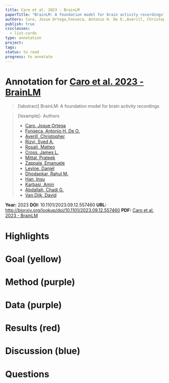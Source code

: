 ```yaml
---
title: Caro et al. 2023 - BrainLM
paperTitle: "BrainLM: A foundation model for brain activity recordings"
authors: Caro, Josue Ortega,Fonseca, Antonio H. De O.,Averill, Christopher,Rizvi, Syed A.,Rosati, Matteo,Cross, James L.,Mittal, Prateek,Zappala, Emanuele,Levine, Daniel,Dhodapkar, Rahul M.,Han, Insu,Karbasi, Amin,Abdallah, Chadi G.,Van Dijk, David
publish: true
cssclasses:
  - list-cards
type: annotation
project:
tags:
status: to read
progress: to annotate
---
```

# Annotation for [Caro et al. 2023 - BrainLM](Papers/References/Caro%20et%20al.%202023%20-%20BrainLM)

> [!abstract] BrainLM: A foundation model for brain activity recordings

> [!example]- Authors
> - [Caro, Josue Ortega](Caro%2C%20Josue%20Ortega)
> - [Fonseca, Antonio H. De O.](Fonseca%2C%20Antonio%20H.%20De%20O.)
> - [Averill, Christopher](Averill%2C%20Christopher)
> - [Rizvi, Syed A.](Rizvi%2C%20Syed%20A.)
> - [Rosati, Matteo](Rosati%2C%20Matteo)
> - [Cross, James L.](Cross%2C%20James%20L.)
> - [Mittal, Prateek](Mittal%2C%20Prateek)
> - [Zappala, Emanuele](Zappala%2C%20Emanuele)
> - [Levine, Daniel](Levine%2C%20Daniel)
> - [Dhodapkar, Rahul M.](Dhodapkar%2C%20Rahul%20M.)
> - [Han, Insu](Han%2C%20Insu)
> - [Karbasi, Amin](Karbasi%2C%20Amin)
> - [Abdallah, Chadi G.](Abdallah%2C%20Chadi%20G.)
> - [Van Dijk, David](Van%20Dijk%2C%20David)

**Year:** 2023
**DOI:** 10.1101/2023.09.12.557460
**URL:** http://biorxiv.org/lookup/doi/10.1101/2023.09.12.557460
**PDF:** [Caro et al. 2023 - BrainLM](Papers/PDFs/Caro%20et%20al.%202023%20-%20BrainLM%20A%20foundation%20model%20for%20brain%20activity%20recordings.pdf)

# Highlights


# Goal (yellow)


# Method (purple)


# Data (purple)


# Results (red)


# Discussion (blue)


# Questions

